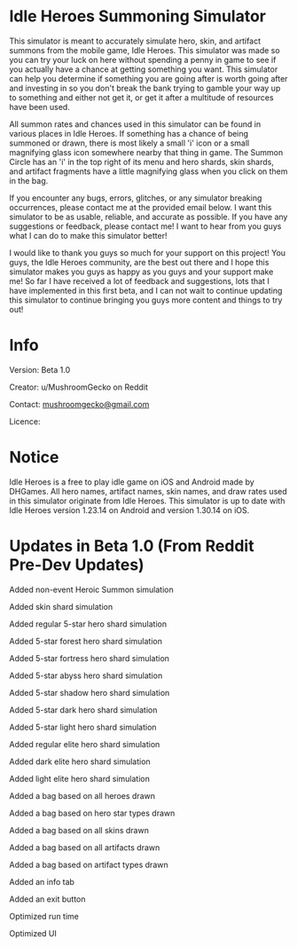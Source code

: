 # Idle Heroes Summoning Simulator
This simulator is meant to accurately simulate hero, skin, and artifact summons from the mobile game, Idle Heroes. This simulator was made so you can try your luck on here without spending a penny in game to see if you actually have a chance at getting something you want. This simulator can help you determine if something you are going after is worth going after and investing in so you don't break the bank trying to gamble your way up to something and either not get it, or get it after a multitude of resources have been used.

All summon rates and chances used in this simulator can be found in various places in Idle Heroes. If something has a chance of being summoned or drawn, there is most likely a small 'i' icon or a small magnifying glass icon somewhere nearby that thing in game. The Summon Circle has an 'i' in the top right of its menu and hero shards, skin shards, and artifact fragments have a little magnifying glass when you click on them in the bag.

If you encounter any bugs, errors, glitches, or any simulator breaking occurrences, please contact me at the provided email below. I want this simulator to be as usable, reliable, and accurate as possible. If you have any suggestions or feedback, please contact me! I want to hear from you guys what I can do to make this simulator better!

I would like to thank you guys so much for your support on this project! You guys, the Idle Heroes community, are the best out there and I hope this simulator makes you guys as happy as you guys and your support make me! So far I have received a lot of feedback and suggestions, lots that I have implemented in this first beta, and I can not wait to continue updating this simulator to continue bringing you guys more content and things to try out!

# Info
Version: Beta 1.0

Creator: u/MushroomGecko on Reddit

Contact: mushroomgecko@gmail.com

Licence: 

# Notice
Idle Heroes is a free to play idle game on iOS and Android made by DHGames. All hero names, artifact names, skin names, and draw rates used in this simulator originate from Idle Heroes. This simulator is up to date with Idle Heroes version 1.23.14 on Android and version 1.30.14 on iOS.

# Updates in Beta 1.0 (From Reddit Pre-Dev Updates)
Added non-event Heroic Summon simulation

Added skin shard simulation

Added regular 5-star hero shard simulation

Added 5-star forest hero shard simulation

Added 5-star fortress hero shard simulation

Added 5-star abyss hero shard simulation

Added 5-star shadow hero shard simulation

Added 5-star dark hero shard simulation

Added 5-star light hero shard simulation

Added regular elite hero shard simulation

Added dark elite hero shard simulation

Added light elite hero shard simulation

Added a bag based on all heroes drawn

Added a bag based on hero star types drawn

Added a bag based on all skins drawn

Added a bag based on all artifacts drawn

Added a bag based on artifact types drawn

Added an info tab

Added an exit button

Optimized run time

Optimized UI
